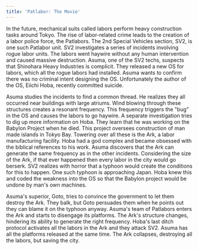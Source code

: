 ```yaml
---
title: 'Patlabor: The Movie'
---
```


In the future, mechanical suits called labors perform heavy construction tasks
around Tokyo. The rise of labor-related crime leads to the creation of a labor
police force, the Patlabors. The 2nd Special Vehicles section, SV2, is one such
Patlabor unit. SV2 investigates a series of incidents involving rogue labor
units. The labors went haywire without any human intervention and caused massive
destruction. Asuma, one of the SV2 techs, suspects that Shinohara Heavy
Industries is complicit. They released a new OS for labors, which all the rogue
labors had installed. Asuma wants to confirm there was no criminal intent
designing the OS. Unfortunately the author of the OS, Eiichi Hoba, recently
committed suicide.

Asuma studies the incidents to find a common thread. He realizes they all
occurred near buildings with large atriums. Wind blowing through these
structures creates a resonant frequency. This frequency triggers the "bug" in
the OS and causes the labors to go haywire. A separate investigation tries to
dig up more information on Hoba. They learn that he was working on the Babylon
Project when he died. This project oversees construction of man made islands in
Tokyo Bay. Towering over all these is the Ark, a labor manufacturing facility.
Hoba had a god complex and became obsessed with the biblical references to his
work. Asuma discovers that the Ark can generate the same frequency as in the
other incidents. Considering the size of the Ark, if that ever happened then
every labor in the city would go berserk. SV2 realizes with horror that a
typhoon would create the conditions for this to happen. One such typhoon is
approaching Japan. Hoba knew this and coded the weakness into the OS so that the
Babylon project would be undone by man's own machines.

Asuma's superior, Goto, tries to convince the government to let them destroy the
Ark. They balk, but Goto persuades them when he points out they can blame it on
the typhoon anyway. Asuma's team of Patlabors enters the Ark and starts to
disengage its platforms. The Ark's structure changes, hindering its ability to
generate the right frequency. Hoba's last ditch protocol activates all the
labors in the Ark and they attack SV2. Asuma has all the platforms released at
the same time. The Ark collapses, destroying all the labors, but saving the
city.
